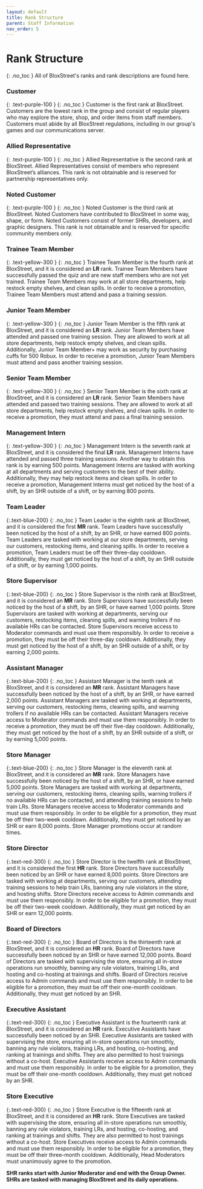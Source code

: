 ```yaml
---
layout: default
title: Rank Structure
parent: Staff Information
nav_order: 5
---
```

# Rank Structure
{: .no_toc }
All of BloxStreet's ranks and rank descriptions are found here.

### **Customer**
{: .text-purple-100 }
{: .no_toc }
Customer is the first rank at BloxStreet. Customers are the lowest rank in the group and consist of regular players who may explore the store, shop, and order items from staff members. Customers must abide by all BloxStreet regulations, including in our group's games and our communications server.

### **Allied Representative** 
{: .text-purple-100 }
{: .no_toc }
Allied Representative is the second rank at BloxStreet. Allied Representatives consist of members who represent BloxStreet’s alliances. This rank is not obtainable and is reserved for partnership representatives only.

### **Noted Customer**
{: .text-purple-100 }
{: .no_toc }
Noted Customer is the third rank at BloxStreet. Noted Customers have contributed to BloxStreet in some way, shape, or form. Noted Customers consist of former SHRs, developers, and graphic designers. This rank is not obtainable and is reserved for specific community members only. 

### **Trainee Team Member** 
{: .text-yellow-300 }
{: .no_toc }
Trainee Team Member is the fourth rank at BloxStreet, and it is considered an **LR** rank. Trainee Team Members have successfully passed the quiz and are new staff members who are not yet trained. Trainee Team Members may work at all store departments, help restock empty shelves, and clean spills. In order to receive a promotion, Trainee Team Members must attend and pass a training session.

### **Junior Team Member**
{: .text-yellow-300 }
{: .no_toc }
Junior Team Member is the fifth rank at BloxStreet, and it is considered an **LR** rank. Junior Team Members have attended and passed one training session. They are allowed to work at all store departments, help restock empty shelves, and clean spills. Additionally, Junior Team Member+ may work as security by purchasing cuffs for 500 Robux. In order to receive a promotion, Junior Team Members must attend and pass another training session.

### **Senior Team Member**
{: .text-yellow-300 }
{: .no_toc }
Senior Team Member is the sixth rank at BloxStreet, and it is considered an **LR** rank. Senior Team Members have attended and passed two training sessions. They are allowed to work at all store departments, help restock empty shelves, and clean spills. In order to receive a promotion, they must attend and pass a final training session.

### **Management Intern**
{: .text-yellow-300 }
{: .no_toc }
Management Intern is the seventh rank at BloxStreet, and it is considered the final **LR** rank. Management Interns have attended and passed three training sessions. Another way to obtain this rank is by earning 500 points. Management Interns are tasked with working at all departments and serving customers to the best of their ability. Additionally, they may help restock items and clean spills. In order to receive a promotion, Management Interns must get noticed by the host of a shift, by an SHR outside of a shift, or by earning 800 points.

### **Team Leader** 
{:.text-blue-200}
{: .no_toc }
Team Leader is the eighth rank at BloxStreet, and it is considered the first **MR** rank. Team Leaders have successfully been noticed by the host of a shift, by an SHR, or have earned 800 points. Team Leaders are tasked with working at our store departments, serving our customers, restocking items, and cleaning spills. In order to receive a promotion, Team Leaders must be off their three-day cooldown. Additionally, they must get noticed by the host of a shift, by an SHR outside of a shift, or by earning 1,000 points.

### **Store Supervisor** 
{:.text-blue-200}
{: .no_toc }
Store Supervisor is the ninth rank at BloxStreet, and it is considered an **MR** rank. Store Supervisors have successfully been noticed by the host of a shift, by an SHR, or have earned 1,000 points. Store Supervisors are tasked with working at departments, serving our customers, restocking items, cleaning spills, and warning trollers if no available HRs can be contacted. Store Supervisors receive access to Moderator commands and must use them responsibly. In order to receive a promotion, they must be off their three-day cooldown. Additionally, they must get noticed by the host of a shift, by an SHR outside of a shift, or by earning 2,000 points.

### **Assistant Manager** 
{:.text-blue-200}
{: .no_toc }
Assistant Manager is the tenth rank at BloxStreet, and it is considered an **MR** rank. Assistant Managers have successfully been noticed by the host of a shift, by an SHR, or have earned 2,000 points. Assistant Managers are tasked with working at departments, serving our customers, restocking items, cleaning spills, and warning trollers if no available HRs can be contacted. Assistant Managers receive access to Moderator commands and must use them responsibly. In order to receive a promotion, they must be off their five-day cooldown. Additionally, they must get noticed by the host of a shift, by an SHR outside of a shift, or by earning 5,000 points.

### **Store Manager**
{:.text-blue-200}
{: .no_toc }
Store Manager is the eleventh rank at BloxStreet, and it is considered an **MR** rank. Store Managers have successfully been noticed by the host of a shift, by an SHR, or have earned 5,000 points. Store Managers are tasked with working at departments, serving our customers, restocking items, cleaning spills, warning trollers if no available HRs can be contacted, and attending training sessions to help train LRs. Store Managers receive access to Moderator commands and must use them responsibly. In order to be eligible for a promotion, they must be off their two-week cooldown. Additionally, they must get noticed by an SHR or earn 8,000 points. Store Manager promotions occur at random times.

### **Store Director** 
{:.text-red-300}
{: .no_toc }
Store Director is the twelfth rank at BloxStreet, and it is considered the first **HR** rank. Store Directors have successfully been noticed by an SHR or have earned 8,000 points. Store Directors are tasked with working at departments, serving our customers, attending training sessions to help train LRs, banning any rule violators in the store, and hosting shifts. Store Directors receive access to Admin commands and must use them responsibly. In order to be eligible for a promotion, they must be off their two-week cooldown. Additionally, they must get noticed by an SHR or earn 12,000 points. 

### **Board of Directors**
{:.text-red-300}
{: .no_toc }
Board of Directors is the thirteenth rank at BloxStreet, and it is considered an **HR** rank. Board of Directors have successfully been noticed by an SHR or have earned 12,000 points. Board of Directors are tasked with supervising the store, ensuring all in-store operations run smoothly, banning any rule violators, training LRs, and hosting and co-hosting at trainings and shifts. Board of Directors receive access to Admin commands and must use them responsibly. In order to be eligible for a promotion, they must be off their one-month cooldown. Additionally, they must get noticed by an SHR.

### **Executive Assistant**
{:.text-red-300}
{: .no_toc }
Executive Assistant is the fourteenth rank at BloxStreet, and it is considered an **HR** rank. Executive Assistants have successfully been noticed by an SHR. Executive Assistants are tasked with supervising the store, ensuring all in-store operations run smoothly, banning any rule violators, training LRs, and hosting, co-hosting, and ranking at trainings and shifts. They are also permitted to host trainings without a co-host. Executive Assistants receive access to Admin commands and must use them responsibly. In order to be eligible for a promotion, they must be off their one-month cooldown. Additionally, they must get noticed by an SHR.

### **Store Executive** 
{:.text-red-300}
{: .no_toc }
Store Executive is the fifteenth rank at BloxStreet, and it is considered an **HR** rank. Store Executives are tasked with supervising the store, ensuring all in-store operations run smoothly, banning any rule violators, training LRs, and hosting, co-hosting, and ranking at trainings and shifts. They are also permitted to host trainings without a co-host. Store Executives receive access to Admin commands and must use them responsibly. In order to be eligible for a promotion, they must be off their three-month cooldown. Additionally, Head Moderators must unanimously agree to the promotion.

**SHR ranks start with Junior Moderator and end with the Group Owner. SHRs are tasked with managing BloxStreet and its daily operations.**
